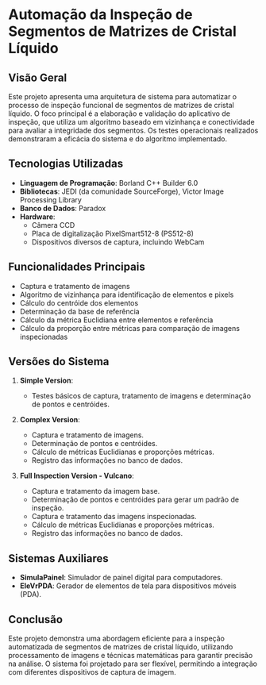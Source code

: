 # Automação da Inspeção de Segmentos de Matrizes de Cristal Líquido

## Visão Geral

Este projeto apresenta uma arquitetura de sistema para automatizar o processo de inspeção funcional de segmentos de matrizes de cristal líquido. O foco principal é a elaboração e validação do aplicativo de inspeção, que utiliza um algoritmo baseado em vizinhança e conectividade para avaliar a integridade dos segmentos. Os testes operacionais realizados demonstraram a eficácia do sistema e do algoritmo implementado.

## Tecnologias Utilizadas

- **Linguagem de Programação**: Borland C++ Builder 6.0
- **Bibliotecas**: JEDI (da comunidade SourceForge), Victor Image Processing Library
- **Banco de Dados**: Paradox
- **Hardware**:
  - Câmera CCD
  - Placa de digitalização PixelSmart512-8 (PS512-8)
  - Dispositivos diversos de captura, incluindo WebCam

## Funcionalidades Principais

- Captura e tratamento de imagens
- Algoritmo de vizinhança para identificação de elementos e pixels
- Cálculo do centróide dos elementos
- Determinação da base de referência
- Cálculo da métrica Euclidiana entre elementos e referência
- Cálculo da proporção entre métricas para comparação de imagens inspecionadas

## Versões do Sistema

1. **Simple Version**: 
   - Testes básicos de captura, tratamento de imagens e determinação de pontos e centróides.

2. **Complex Version**:
   - Captura e tratamento de imagens.
   - Determinação de pontos e centróides.
   - Cálculo de métricas Euclidianas e proporções métricas.
   - Registro das informações no banco de dados.

3. **Full Inspection Version - Vulcano**:
   - Captura e tratamento da imagem base.
   - Determinação de pontos e centróides para gerar um padrão de inspeção.
   - Captura e tratamento das imagens inspecionadas.
   - Cálculo de métricas Euclidianas e proporções métricas.
   - Registro das informações no banco de dados.

## Sistemas Auxiliares

- **SimulaPainel**: Simulador de painel digital para computadores.
- **EleVrPDA**: Gerador de elementos de tela para dispositivos móveis (PDA).

## Conclusão

Este projeto demonstra uma abordagem eficiente para a inspeção automatizada de segmentos de matrizes de cristal líquido, utilizando processamento de imagens e técnicas matemáticas para garantir precisão na análise. O sistema foi projetado para ser flexível, permitindo a integração com diferentes dispositivos de captura de imagem.



